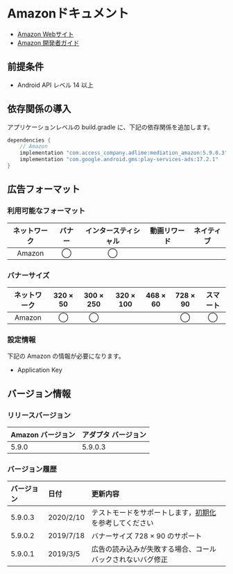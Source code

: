 # Amazonドキュメント
- [Amazon Webサイト](https://developer.amazon.com/zh/)
- [Amazon 開発者ガイド](https://developer.amazon.com/apps-and-games/mobile-ads)

## 前提条件
- Android API レベル 14 以上

## 依存関係の導入
アプリケーションレベルの build.gradle に、下記の依存関係を追加します。

```java
dependencies {
    // Amazon
    implementation "com.access_company.adlime:mediation_amazon:5.9.0.3"
    implementation "com.google.android.gms:play-services-ads:17.2.1"
}
```

## 広告フォーマット

### 利用可能なフォーマット

|ネットワーク |バナー|インタースティシャル|動画リワード|ネイティブ|
|:------:|:----:|:----------:|:------:|:----:|
| Amazon | ◯    | ◯          |        |      |

### バナーサイズ
|ネットワーク |320 × 50  |300 × 250   |320 × 100  |468 × 60  |728 × 90  |スマート  |
|:------:|:------:|:--------:|:-------:|:------:|:------:|:-----:|
| Amazon |◯       | ◯        |         |        | ◯      | ◯     |

### 設定情報
下記の Amazon の情報が必要になります。  
- Application Key  

## バージョン情報

### リリースバージョン
| Amazon バージョン | アダプタ バージョン|
|:---------------|:----------------|
| 5.9.0          | 5.9.0.3         |

### バージョン履歴
| バージョン   | 日付       | 更新内容       |
|:-----------|:-----------|:--------------------|
| 5.9.0.3    | 2020/2/10  | テストモードをサポートします，[初期化](./init.md)を参考してください |
| 5.9.0.2    | 2019/7/18  | バナーサイズ 728 × 90 のサポート|
| 5.9.0.1    | 2019/3/5   | 広告の読み込みが失敗する場合、コールバックされないバグ修正|
